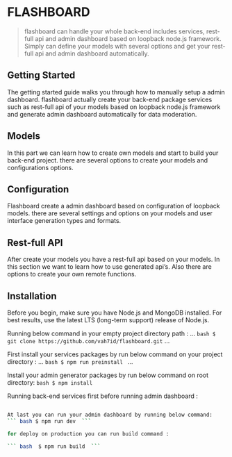 # FLASHBOARD

> flashboard can handle your whole back-end includes services, rest-full api and admin dashboard based on loopback node.js framework.
Simply can define your models with several options and get your rest-full api and admin dashboard automatically.


## Getting Started
The getting started guide walks you through how to manually setup a admin dashboard. flashboard actually create your back-end package services such as rest-full api of your models based on loopback node.js framework and generate admin dashboard automatically for data moderation.

## Models
In this part we can learn how to create own models and start to build your back-end project. there are several options to create your models and configurations options.

## Configuration
Flashboard create a admin dashboard based on configuration of loopback models. there are several settings and options on your models and user interface generation types and formats.

## Rest-full API
After create your models you have a rest-full api based on your models. In this section we want to learn how to use generated api’s. Also there are options to create your own remote functions.


## Installation

Before you begin, make sure you have Node.js and MongoDB installed. For best results, use the latest LTS (long-term support) release of Node.js.

Running below command in your empty project directory path : ...
``` bash $ git clone https://github.com/vah7id/flashboard.git ``` ...

First install your services packages by run below command on your project directory : ...
``` bash $ npm run preinstall  ``` ...

Install your admin generator packages by run below command on root directory:
``` bash $ npm install  ```

Running back-end services first before running admin dashboard :
``` bash $ npm run service

At last you can run your admin dashboard by running below command:
``` bash $ npm run dev  ```

for deploy on production you can run build command :

``` bash  $ npm run build  ```
